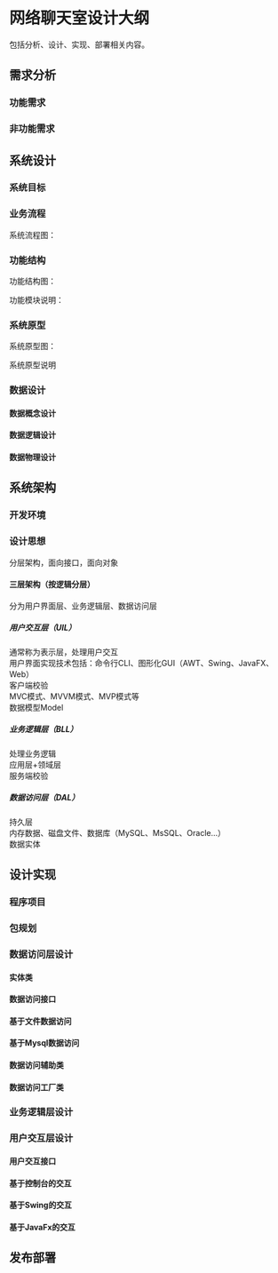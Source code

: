 # 网络聊天室设计大纲

包括分析、设计、实现、部署相关内容。

## 需求分析

### 功能需求

### 非功能需求

## 系统设计

### 系统目标

### 业务流程

系统流程图：  

### 功能结构

功能结构图：  

功能模块说明：

### 系统原型

系统原型图：
  
系统原型说明

### 数据设计

#### 数据概念设计

#### 数据逻辑设计

#### 数据物理设计

## 系统架构

### 开发环境

### 设计思想

分层架构，面向接口，面向对象  

#### 三层架构（按逻辑分层）

分为用户界面层、业务逻辑层、数据访问层  

##### 用户交互层（UIL）

通常称为表示层，处理用户交互  
用户界面实现技术包括：命令行CLI、图形化GUI（AWT、Swing、JavaFX、Web）  
客户端校验  
MVC模式、MVVM模式、MVP模式等  
数据模型Model  

##### 业务逻辑层（BLL）

处理业务逻辑  
应用层+领域层  
服务端校验  

##### 数据访问层（DAL）

持久层  
内存数据、磁盘文件、数据库（MySQL、MsSQL、Oracle...）  
数据实体  

## 设计实现

### 程序项目

### 包规划  

### 数据访问层设计

#### 实体类

#### 数据访问接口

#### 基于文件数据访问

#### 基于Mysql数据访问

#### 数据访问辅助类

#### 数据访问工厂类

### 业务逻辑层设计

### 用户交互层设计

#### 用户交互接口

#### 基于控制台的交互

#### 基于Swing的交互

#### 基于JavaFx的交互

## 发布部署
